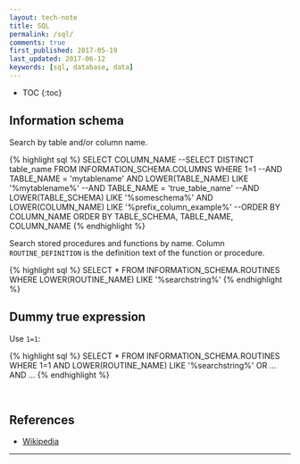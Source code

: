 ```yaml
---
layout: tech-note
title: SQL
permalink: /sql/
comments: true
first_published: 2017-05-19
last_updated: 2017-06-12
keywords: [sql, database, data]
---
```


* TOC
{:toc}

## Information schema

Search by table and/or column name.

{% highlight sql %}
SELECT COLUMN_NAME
--SELECT DISTINCT table_name
FROM INFORMATION_SCHEMA.COLUMNS
WHERE 1=1
  --AND TABLE_NAME = 'mytablename'
  AND LOWER(TABLE_NAME) LIKE '%mytablename%'
  --AND TABLE_NAME = 'true_table_name'
  --AND LOWER(TABLE_SCHEMA) LIKE '%someschema%'
  AND LOWER(COLUMN_NAME) LIKE '%prefix_column_example%'
--ORDER BY COLUMN_NAME
ORDER BY TABLE_SCHEMA, TABLE_NAME, COLUMN_NAME
{% endhighlight %}

Search stored procedures and functions by name. Column `ROUTINE_DEFINITION` is
the definition text of the function or procedure.

{% highlight sql %}
SELECT *
FROM INFORMATION_SCHEMA.ROUTINES
WHERE LOWER(ROUTINE_NAME) LIKE '%searchstring%'
{% endhighlight %}

## Dummy true expression

Use `1=1`:

{% highlight sql %}
SELECT *
FROM INFORMATION_SCHEMA.ROUTINES
WHERE 1=1
  AND LOWER(ROUTINE_NAME) LIKE '%searchstring%'
  OR ...
  AND ...
{% endhighlight %}

<br/>

## References

- [Wikipedia](https://en.wikipedia.org/wiki/Information_schema)

---
